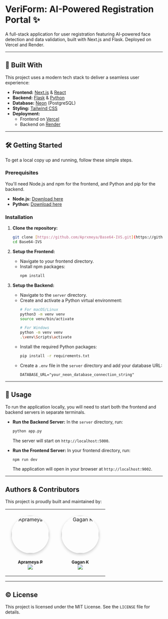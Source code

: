 # VeriForm: AI-Powered Registration Portal ✨

A full-stack application for user registration featuring AI-powered face detection and data validation, built with Next.js and Flask. Deployed on Vercel and Render.

---
## 🚀 Built With

This project uses a modern tech stack to deliver a seamless user experience:

* **Frontend:** [Next.js](https://nextjs.org/) & [React](https://reactjs.org/)
* **Backend:** [Flask](https://flask.palletsprojects.com/) & [Python](https://www.python.org/)
* **Database:** [Neon](https://neon.tech/) (PostgreSQL)
* **Styling:** [Tailwind CSS](https://tailwindcss.com/)
* **Deployment:**
    * Frontend on [Vercel](https://vercel.com/)
    * Backend on [Render](https://render.com/)

---
## 🛠️ Getting Started

To get a local copy up and running, follow these simple steps.

### Prerequisites

You'll need Node.js and npm for the frontend, and Python and pip for the backend.
* **Node.js:** [Download here](https://nodejs.org/)
* **Python:** [Download here](https://www.python.org/)

### Installation

1.  **Clone the repository:**
    ```sh
    git clone [https://github.com/Aprxmeya/Base64-IVS.git](https://github.com/Aprxmeya/Base64-IVS.git)
    cd Base64-IVS
    ```

2.  **Setup the Frontend:**
    * Navigate to your frontend directory.
    * Install npm packages:
        ```sh
        npm install
        ```

3.  **Setup the Backend:**
    * Navigate to the `server` directory.
    * Create and activate a Python virtual environment:
        ```sh
        # For macOS/Linux
        python3 -m venv venv
        source venv/bin/activate

        # For Windows
        python -m venv venv
        .\venv\Scripts\activate
        ```
    * Install the required Python packages:
        ```sh
        pip install -r requirements.txt
        ```
    * Create a `.env` file in the `server` directory and add your database URL:
        ```
        DATABASE_URL="your_neon_database_connection_string"
        ```

---
## 📖 Usage

To run the application locally, you will need to start both the frontend and backend servers in separate terminals.

* **Run the Backend Server:**
    In the `server` directory, run:
    ```sh
    python app.py
    ```
    The server will start on `http://localhost:5000`.

* **Run the Frontend Server:**
    In your frontend directory, run:
    ```sh
    npm run dev
    ```
    The application will open in your browser at `http://localhost:9002`.

---
##  Authors & Contributors

This project is proudly built and maintained by:

<table>
  <tr>
    <td align="center" style="padding: 20px;">
      <a href="https://github.com/Aprxmeya">
        <img src="https://github.com/Aprxmeya.png?size=120" width="120px;" style="border-radius: 50%; box-shadow: 0 4px 10px rgba(0,0,0,0.2);" alt="Aprameya P"/>
        <br /><br />
        <sub><b>Aprameya P</b></sub>
      </a>
      <br />
      <a href="https://github.com/Aprxmeya">
        <img src="https://img.shields.io/badge/GitHub-Follow-black?logo=github&style=flat-square"/>
      </a>
    </td>
    <td align="center" style="padding: 20px;">
      <a href="https://github.com/Gagan7411082471">
        <img src="https://github.com/Gagan7411082471.png?size=120" width="120px;" style="border-radius: 50%; box-shadow: 0 4px 10px rgba(0,0,0,0.2);" alt="Gagan K"/>
        <br /><br />
        <sub><b>Gagan K</b></sub>
      </a>
      <br />
      <a href="https://github.com/Gagan7411082471">
        <img src="https://img.shields.io/badge/GitHub-Follow-black?logo=github&style=flat-square"/>
      </a>
    </td>
  </tr>
</table>

---
## ©️ License

This project is licensed under the MIT License. See the `LICENSE` file for details.